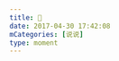 ```yaml
---
title: 🍟
date: 2017-04-30 17:42:08
mCategories: [说说]
type: moment
---
```


<div id="pics-20170430174208"></div>

<script src="/lib/moment/pics.js"></script>
<script>
var data = [
    {"link": "2017-04-30_000000.jpeg", "type": "shuoshuo"}
];
picsRender(data, "pics-20170430174208");
</script>
